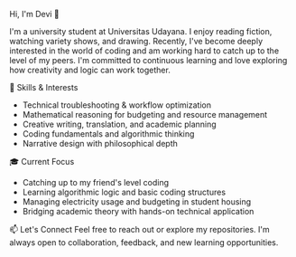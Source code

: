 Hi, I'm Devi 👋

I'm a university student at Universitas Udayana. I enjoy reading fiction, watching variety shows, and drawing. Recently, I've become deeply interested in the world of coding and am working hard to catch up to the level of my peers. I'm committed to continuous learning and love exploring how creativity and logic can work together.

🔧 Skills & Interests
- Technical troubleshooting & workflow optimization
- Mathematical reasoning for budgeting and resource management
- Creative writing, translation, and academic planning
- Coding fundamentals and algorithmic thinking
- Narrative design with philosophical depth

🎓 Current Focus
- Catching up to my friend's level coding
- Learning algorithmic logic and basic coding structures
- Managing electricity usage and budgeting in student housing
- Bridging academic theory with hands-on technical application

📫 Let's Connect
Feel free to reach out or explore my repositories. I'm always open to collaboration, feedback, and new learning opportunities.
